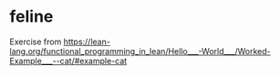 # feline

Exercise from https://lean-lang.org/functional_programming_in_lean/Hello___-World___/Worked-Example___--cat/#example-cat
